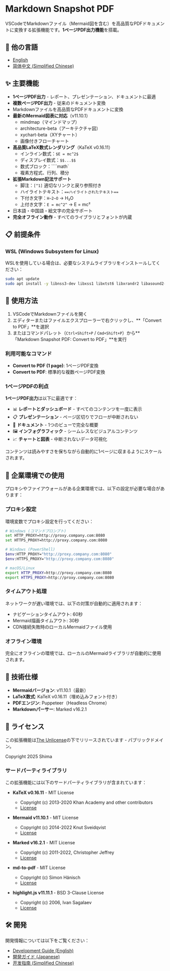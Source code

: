 # Markdown Snapshot PDF

VSCodeでMarkdownファイル（Mermaid図を含む）を高品質なPDFドキュメントに変換する拡張機能です。**1ページPDF出力機能**を搭載。

## 📖 他の言語

- [English](README.md)
- [简体中文 (Simplified Chinese)](README_CN.md)

## ✨ 主要機能

- **1ページPDF出力** - レポート、プレゼンテーション、ドキュメントに最適
- **複数ページPDF出力** - 従来のドキュメント変換
- Markdownファイルを高品質なPDFドキュメントに変換
- **最新のMermaid図表に対応**（v11.10.1）
  - mindmap（マインドマップ）
  - architecture-beta（アーキテクチャ図）
  - xychart-beta（XYチャート）
  - 画像付きフローチャート
- **高品質LaTeX数式レンダリング**（KaTeX v0.16.11）
  - インライン数式：`$E = mc^2$`
  - ディスプレイ数式：`$$...$$`
  - 数式ブロック：````math`
  - 複素方程式、行列、積分
- **拡張Markdown記法サポート**
  - 脚注：`[^1]` 適切なリンクと戻り参照付き
  - ハイライトテキスト：`==ハイライトされたテキスト==`
  - 下付き文字：`H~2~O` → H₂O
  - 上付き文字：`E = mc^2^` → E = mc²
- 日本語・中国語・絵文字の完全サポート
- **完全オフライン動作** - すべてのライブラリとフォントが内蔵

## 📋 前提条件

### WSL (Windows Subsystem for Linux)

WSLを使用している場合は、必要なシステムライブラリをインストールしてください：

```bash
sudo apt update
sudo apt install -y libnss3-dev libxss1 libxtst6 libxrandr2 libasound2-dev libpangocairo-1.0-0 libatk1.0-0 libcairo-gobject2 libgtk-3-0 libgdk-pixbuf2.0-0
```

## 🚀 使用方法

1. VSCodeでMarkdownファイルを開く
2. エディターまたはファイルエクスプローラーで右クリックし、**「Convert to PDF」**を選択
3. またはコマンドパレット（`Ctrl+Shift+P` / `Cmd+Shift+P`）から**「Markdown Snapshot PDF: Convert to PDF」**を実行

### 利用可能なコマンド

- **Convert to PDF (1 page)**: 1ページPDF変換
- **Convert to PDF**: 標準的な複数ページPDF変換

### 1ページPDFの利点

**1ページPDF出力**は以下に最適です：
- 📊 **レポートとダッシュボード** - すべてのコンテンツを一度に表示
- 📋 **プレゼンテーション** - ページ区切りでフローが中断されない
- 📄 **ドキュメント** - 1つのビューで完全な概要
- 🖼️ **インフォグラフィック** - シームレスなビジュアルコンテンツ
- 📈 **チャートと図表** - 中断されないデータ可視化

コンテンツは読みやすさを保ちながら自動的に1ページに収まるようにスケールされます。

## 🏢 企業環境での使用

プロキシやファイアウォールがある企業環境では、以下の設定が必要な場合があります：

### プロキシ設定

環境変数でプロキシ設定を行ってください：

```bash
# Windows (コマンドプロンプト)
set HTTP_PROXY=http://proxy.company.com:8080
set HTTPS_PROXY=http://proxy.company.com:8080

# Windows (PowerShell)
$env:HTTP_PROXY="http://proxy.company.com:8080"
$env:HTTPS_PROXY="http://proxy.company.com:8080"

# macOS/Linux
export HTTP_PROXY=http://proxy.company.com:8080
export HTTPS_PROXY=http://proxy.company.com:8080
```

### タイムアウト処理

ネットワークが遅い環境では、以下の対策が自動的に適用されます：

- ナビゲーションタイムアウト: 60秒
- Mermaid描画タイムアウト: 30秒
- CDN接続失敗時のローカルMermaidファイル使用

### オフライン環境

完全にオフラインの環境では、ローカルのMermaidライブラリが自動的に使用されます。

## 🔧 技術仕様

- **Mermaidバージョン**: v11.10.1（最新）
- **LaTeX数式**: KaTeX v0.16.11（埋め込みフォント付き）
- **PDFエンジン**: Puppeteer（Headless Chrome）
- **Markdownパーサー**: Marked v16.2.1

## 📄 ライセンス

この拡張機能は[The Unlicense](https://unlicense.org/)の下でリリースされています - パブリックドメイン。

Copyright 2025 Shima

### サードパーティライブラリ

この拡張機能には以下のサードパーティライブラリが含まれています：

- **KaTeX v0.16.11** - MIT License
  - Copyright (c) 2013-2020 Khan Academy and other contributors
  - [License](https://github.com/KaTeX/KaTeX/blob/main/LICENSE)

- **Mermaid v11.10.1** - MIT License  
  - Copyright (c) 2014-2022 Knut Sveidqvist
  - [License](https://github.com/mermaid-js/mermaid/blob/develop/LICENSE)

- **Marked v16.2.1** - MIT License
  - Copyright (c) 2011-2022, Christopher Jeffrey
  - [License](https://github.com/markedjs/marked/blob/master/LICENSE.md)

- **md-to-pdf** - MIT License
  - Copyright (c) Simon Hänisch
  - [License](https://github.com/simonhaenisch/md-to-pdf)

- **highlight.js v11.11.1** - BSD 3-Clause License
  - Copyright (c) 2006, Ivan Sagalaev
  - [License](https://github.com/highlightjs/highlight.js/blob/main/LICENSE)

## 🛠️ 開発

開発情報については以下をご覧ください：
- [Development Guide (English)](DEVELOPMENT.md)
- [開発ガイド (Japanese)](DEVELOPMENT_JA.md)
- [开发指南 (Simplified Chinese)](DEVELOPMENT_CN.md)
